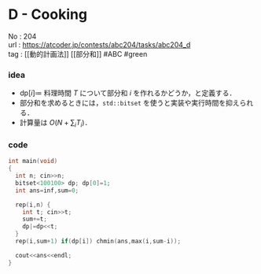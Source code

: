 # D - Cooking

No	: 204  
url	: https://atcoder.jp/contests/abc204/tasks/abc204_d  
tag	: [[動的計画法]] [[部分和]]  #ABC #green

### idea
- $\text{dp}[i] \coloneqq$ 料理時間 $T$ について部分和 $i$ を作れるかどうか，と定義する．
- 部分和を求めるときには，`std::bitset` を使うと実装や実行時間を抑えられる．
- 計算量は $O(N+\sum_{i} T_i)$．

### code
```cpp
int	main(void)
{
  int n; cin>>n;
  bitset<100100> dp; dp[0]=1;
  int ans=inf,sum=0;

  rep(i,n) {
    int t; cin>>t;
    sum+=t;
    dp|=dp<<t;
  }
  rep(i,sum+1) if(dp[i]) chmin(ans,max(i,sum-i));

  cout<<ans<<endl;
}
```